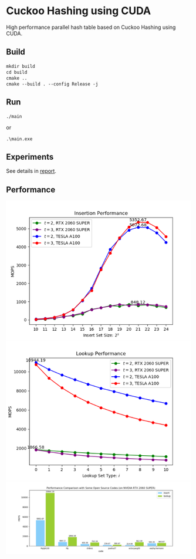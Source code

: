 # Cuckoo Hashing using CUDA

High performance parallel hash table based on Cuckoo Hashing using CUDA.

## Build

```shell
mkdir build
cd build
cmake ..
cmake --build . --config Release -j
```

## Run

```shell
./main
```
or
```shell
.\main.exe
```

## Experiments

See details in [report](report.pdf).

## Performance

![](report/figures/1.png)
![](report/figures/2.png)
![](report/figures/cmp.png)
